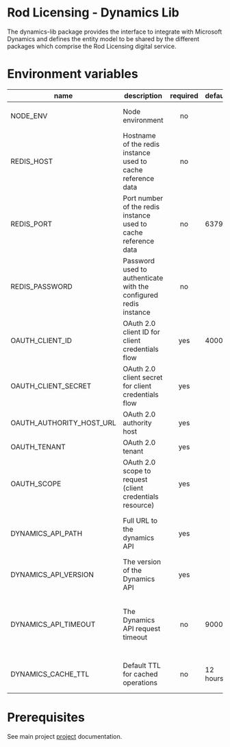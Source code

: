 # Rod Licensing - Dynamics Lib

The dynamics-lib package provides the interface to integrate with Microsoft Dynamics and defines the entity model to be
shared by the different packages which comprise the Rod Licensing digital service.

# Environment variables

| name                     | description                                                      | required | default  | valid                         | notes                                                                                                         |
| ------------------------ | ---------------------------------------------------------------- | :------: | -------- | ----------------------------- | ------------------------------------------------------------------------------------------------------------- |
| NODE_ENV                 | Node environment                                                 |    no    |          | development, test, production |                                                                                                               |
| REDIS_HOST               | Hostname of the redis instance used to cache reference data      |    no    |          |                               | If undefined, local memory will be used for caching                                                           |
| REDIS_PORT               | Port number of the redis instance used to cache reference data   |    no    | 6379     |                               |                                                                                                               |
| REDIS_PASSWORD           | Password used to authenticate with the configured redis instance |    no    |          |                               | If undefined, authentication will not be attempted                                                            |
| OAUTH_CLIENT_ID          | OAuth 2.0 client ID for client credentials flow                  |   yes    | 4000     |                               |                                                                                                               |
| OAUTH_CLIENT_SECRET      | OAuth 2.0 client secret for client credentials flow              |   yes    |          |                               |                                                                                                               |
| OAUTH_AUTHORITY_HOST_URL | OAuth 2.0 authority host                                         |   yes    |          |                               |                                                                                                               |
| OAUTH_TENANT             | OAuth 2.0 tenant                                                 |   yes    |          |                               |                                                                                                               |
| OAUTH_SCOPE              | OAuth 2.0 scope to request (client credentials resource)         |   yes    |          |                               |                                                                                                               |
| DYNAMICS_API_PATH        | Full URL to the dynamics API                                     |   yes    |          |                               | The full URL to the dynamics web api. e.g. https://dynamics-server/api/data/v9.1/                             |
| DYNAMICS_API_VERSION     | The version of the Dynamics API                                  |   yes    |          |                               | The version of the dynamics web api. e.g. 9.1                                                                 |
| DYNAMICS_API_TIMEOUT     | The Dynamics API request timeout                                 |    no    | 90000    |                               | The time in milliseconds after which requests will timeout if Dynamics does not return a response, e.g. 90000 |
| DYNAMICS_CACHE_TTL       | Default TTL for cached operations                                |    no    | 12 hours |                               | The default TTL for cached operations. Specified in seconds.                                                  |

# Prerequisites

See main project [project](../../README.md) documentation.
